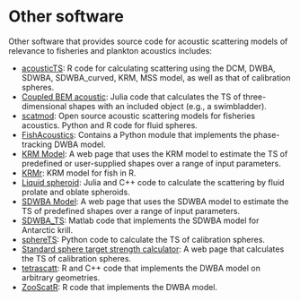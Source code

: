 # Other software

Other software that provides source code for acoustic scattering models of relevance to fisheries and plankton acoustics includes:

- [acousticTS](https://github.com/brandynlucca/acousticTS): R code for calculating scattering using the DCM, DWBA, SDWBA, SDWBA_curved, KRM, MSS model, as well as that of calibration spheres.
- [Coupled BEM acoustic](https://github.com/elavia/coupled_bem_acoustic): Julia code that calculates the TS of three-dimensional shapes with an included object (e.g., a swimbladder).
- [scatmod](https://github.com/SvenGastauer/scatmod): Open source acoustic scattering models for fisheries acoustics. Python and R code for fluid spheres.
- [FishAcoustics](https://github.com/gavinmacaulay/FishAcoustics): Contains a Python module that implements the phase-tracking DWBA model.
- [KRM Model](https://www.fisheries.noaa.gov/data-tools/krm-model): A web page that uses the KRM model to estimate the TS of predefined or user-supplied shapes over a range of input parameters.
- [KRMr](https://github.com/SvenGastauer/KRMr): KRM model for fish in R.
- [Liquid spheroid](https://github.com/elavia/liquid_spheroid): Julia and C++ code to calculate the scattering by fluid prolate and oblate spheroids.
- [SDWBA Model](https://www.fisheries.noaa.gov/data-tools/sdwba-model): A web page that uses the SDWBA model to estimate the TS of predefined shapes over a range of input parameters.
- [SDWBA_TS](https://github.com/ccamlr/SDWBA_TS): Matlab code that implements the SDWBA model for Antarctic krill.
- [sphereTS](https://github.com/gavinmacaulay/SphereTS): Python code to calculate the TS of calibration spheres.
- [Standard sphere target strength calculator](https://www.fisheries.noaa.gov/data-tools/standard-sphere-target-strength-calculator): A web page that calculates the TS of calibration spheres.
- [tetrascatt](https://github.com/cran/tetrascatt/tree/master): R and C++ code that implements the DWBA model on arbitrary geometries.
- [ZooScatR](https://github.com/AustralianAntarcticDivision/ZooScatR): R code that implements the DWBA model.
